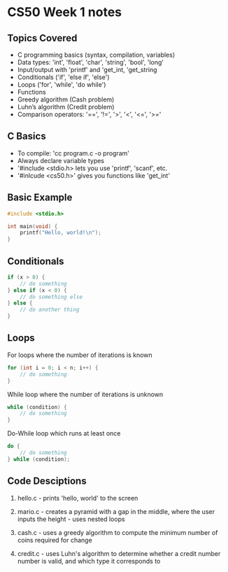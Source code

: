 # CS50 Week 1 notes 

## Topics Covered
- C programming basics (syntax, compilation, variables)
- Data types: 'int', 'float', 'char', 'string', 'bool', 'long' 
- Input/output with 'printf' and 'get_int, 'get_string
- Conditionals ('if', 'else if', 'else')
- Loops ('for', 'while', 'do while')
- Functions
- Greedy algorithm (Cash problem)
- Luhn’s algorithm (Credit problem)
- Comparison operators: '==', '!=', '>', '<', '<=', '>='


## C Basics
- To compile: 'cc program.c -o program'
- Always declare variable types
- '#include <stdio.h> lets you use 'printf', 'scanf', etc.
- '#inlcude <cs50.h>' gives you functions like 'get_int'

## Basic Example
```c
#include <stdio.h>

int main(void) {
    printf("Hello, world!\n");
}
```

## Conditionals 
```c
if (x > 0) {
    // do something
} else if (x < 0) {
    // do something else
} else {
    // do another thing
}
```

## Loops 
For loops where the number of iterations is known 
```c 
for (int i = 0; i < n; i++) {
    // do something
}
```

 While loop where the number of iterations is unknown 
```c
while (condition) {
    // do something
}
```

Do-While loop which runs at least once
```c 
do {
    // do something
} while (condition);
```

## Code Desciptions 
1. hello.c - prints 'hello, world' to the screen

2. mario.c - creates a pyramid with a gap in the middle, where the user inputs the height
           - uses nested loops

3. cash.c - uses a greedy algorithm to compute the minimum number of coins required for change

4. credit.c - uses Luhn's algorithm to determine whether a credit number number is valid, and which type it corresponds to 
